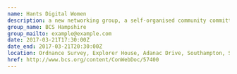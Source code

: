 ```yaml
---
name: Hants Digital Women
description: a new networking group, a self-organised community committed to encouraging discussion on topics relevant to being a woman working in a digital profession/ organisation and to promoting technology as a profession open to all
group_name: BCS Hampshire
group_mailto: example@example.com
date: 2017-03-21T17:30:00Z
date_end: 2017-03-21T20:30:00Z
location: Ordnance Survey, Explorer House, Adanac Drive, Southampton, SO16 0AS
href: http://www.bcs.org/content/ConWebDoc/57400
---
```

